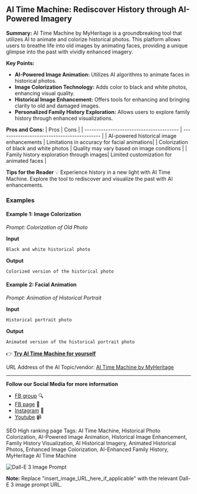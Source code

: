 
## AI Time Machine: Rediscover History through AI-Powered Imagery

**Summary:** AI Time Machine by MyHeritage is a groundbreaking tool that utilizes AI to animate and colorize historical photos. This platform allows users to breathe life into old images by animating faces, providing a unique glimpse into the past with vividly enhanced imagery.

**Key Points:**
- **AI-Powered Image Animation:** Utilizes AI algorithms to animate faces in historical photos.
- **Image Colorization Technology:** Adds color to black and white photos, enhancing visual quality.
- **Historical Image Enhancement:** Offers tools for enhancing and bringing clarity to old and damaged images.
- **Personalized Family History Exploration:** Allows users to explore family history through enhanced visualizations.

**Pros and Cons:**
| Pros                                     | Cons                                       |
| ---------------------------------------- | ------------------------------------------- |
| AI-powered historical image enhancements | Limitations in accuracy for facial animations|
| Colorization of black and white photos   | Quality may vary based on image conditions   |
| Family history exploration through images| Limited customization for animated faces      |

**Tips for the Reader** 💡
Experience history in a new light with AI Time Machine. Explore the tool to rediscover and visualize the past with AI enhancements.

### Examples

#### Example 1: Image Colorization
*Prompt: Colorization of Old Photo*

**Input**
```dart
Black and white historical photo
```

**Output**
```dart
Colorized version of the historical photo
```

#### Example 2: Facial Animation
*Prompt: Animation of Historical Portrait*

**Input**
```dart
Historical portrait photo
```

**Output**
```dart
Animated version of the historical portrait photo
```

👉 [**Try AI Time Machine for yourself**](https://www.myheritage.com/ai-time-machine)

URL Address of the AI Topic/vendor: [AI Time Machine by MyHeritage](https://www.myheritage.com/ai-time-machine)

---

**Follow our Social Media for more information**
- [FB group](https://www.facebook.com/groups/trionxai) 🔍
- [FB page](https://www.facebook.com/ai.trionxai) 📘
- [Instagram](https://www.instagram.com/trionxai/) 📸
- [Youtube](https://www.youtube.com/@robotdocs/) 📹

SEO High ranking page Tags: AI Time Machine, Historical Photo Colorization, AI-Powered Image Animation, Historical Image Enhancement, Family History Visualization, AI Historical Imagery, Animated Historical Photos, Enhanced Image Colorization, AI-Enhanced Family History, MyHeritage AI Time Machine

![Dall-E 3 Image Prompt](insert_image_URL_here_if_applicable)

**Note:** Replace "insert_image_URL_here_if_applicable" with the relevant Dall-E 3 image prompt URL.
